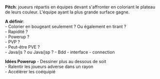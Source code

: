 <b>Pitch</b>: joueurs répartis en équipes devant s'affronter en coloriant le plateau de leurs couleur. L'équipe ayant la plus grande surface gagne.

<b>A définir</b>:  
    - Colorier en bougeant seulement ? Ou également en tirant ?  
    - Rapidité ?  
    - Powerup ?  
    - PVP ?  
    - Peut-être PVE ?  
    - Java/js ? ou Java/jsp ?
    - Bdd
    - interface
    - connection


<b>Idées Powerup</b>
    - Dessiner plus au dessous de soit  
    - Ralentir les joueurs adverse dans un rayon  
    - Accélérer les coéquipié  
